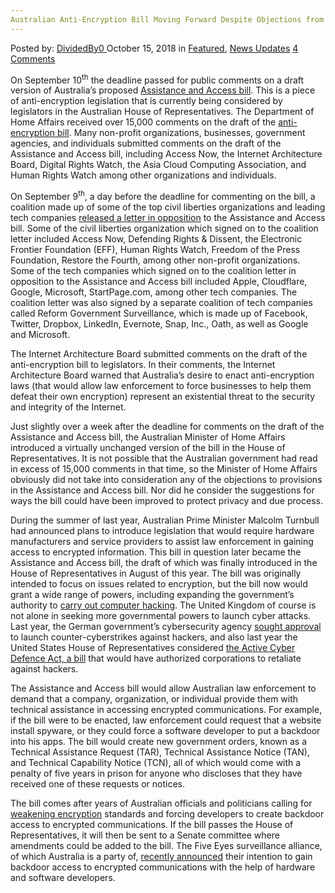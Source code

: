 ```yaml
---
Australian Anti-Encryption Bill Moving Forward Despite Objections from Tech Experts
---
```

<article class="post-listing post-26944 post type-post status-publish format-standard has-post-thumbnail hentry category-deepdot-news category-news-updates tag-antiencryption tag-australian tag-bill tag-experts tag-moving tag-objections tag-tech">
    <div class="post-inner">
    <p class="post-meta">
    <span>Posted by: <a href="https://www.deepdotweb.com/author/dividedby0/" title="">DividedBy0 </a></span>
    <span>October 15, 2018</span>
    <span>in <a href="https://www.deepdotweb.com/category/deepdot-news/" rel="category tag">Featured</a>, <a href="https://www.deepdotweb.com/category/news-updates/" rel="category tag">News Updates</a></span>
    <span><a href="https://www.deepdotweb.com/2018/10/15/australian-anti-encryption-bill-moving-forward-despite-objections-from-tech-experts/#comments">4 Comments</a></span>
    </p>
    <div class="clear"></div>
    <div class="entry">
    <p>On September 10<sup>th</sup> the deadline passed for public comments on a draft version of Australia’s proposed <a href="https://www.homeaffairs.gov.au/about/consultations/assistance-and-access-bill-2018">Assistance and Access bill</a>. This is a piece of anti-encryption legislation that is currently being considered by legislators in the Australian House of Representatives. The Department of Home Affairs received over 15,000 comments on the draft of the <a href="https://www.eff.org/deeplinks/2018/09/australian-government-ignores-experts-advancing-its-anti-encryption-bill">anti-encryption bill</a>. Many non-profit organizations, businesses, government agencies, and individuals submitted comments on the draft of the Assistance and Access bill, including Access Now, the Internet Architecture Board, Digital Rights Watch, the Asia Cloud Computing Association, and Human Rights Watch among other organizations and individuals.</p>
    <p>On September 9<sup>th</sup>, a day before the deadline for commenting on the bill, a coalition made up of some of the top civil liberties organizations and leading tech companies <a href="https://newamericadotorg.s3.amazonaws.com/documents/Coalition_comments_on_Australia_bill.pdf">released a letter in opposition</a> to the Assistance and Access bill. Some of the civil liberties organization which signed on to the coalition letter included Access Now, Defending Rights &amp; Dissent, the Electronic Frontier Foundation (EFF), Human Rights Watch, Freedom of the Press Foundation, Restore the Fourth, among other non-profit organizations. Some of the tech companies which signed on to the coalition letter in opposition to the Assistance and Access bill included Apple, Cloudflare, Google, Microsoft, StartPage.com, among other tech companies. The coalition letter was also signed by a separate coalition of tech companies called Reform Government Surveillance, which is made up of Facebook, Twitter, Dropbox, LinkedIn, Evernote, Snap, Inc., Oath, as well as Google and Microsoft.</p>
    <p>The Internet Architecture Board submitted comments on the draft of the anti-encryption bill to legislators. In their comments, the Internet Architecture Board warned that Australia&#8217;s desire to enact anti-encryption laws (that would allow law enforcement to force businesses to help them defeat their own encryption) represent an existential threat to the security and integrity of the Internet.</p>
    <p>Just slightly over a week after the deadline for comments on the draft of the Assistance and Access bill, the Australian Minister of Home Affairs introduced a virtually unchanged version of the bill in the House of Representatives. It is not possible that the Australian government had read in excess of 15,000 comments in that time, so the Minister of Home Affairs obviously did not take into consideration any of the objections to provisions in the Assistance and Access bill. Nor did he consider the suggestions for ways the bill could have been improved to protect privacy and due process.</p>
    <p>During the summer of last year, Australian Prime Minister Malcolm Turnbull had announced plans to introduce legislation that would require hardware manufacturers and service providers to assist law enforcement in gaining access to encrypted information. This bill in question later became the Assistance and Access bill, the draft of which was finally introduced in the House of Representatives in August of this year. The bill was originally intended to focus on issues related to encryption, but the bill now would grant a wide range of powers, including expanding the government’s authority to <a href="https://www.deepdotweb.com/2017/06/13/active-cyber-defense-bill-would-allow-cybercrime/">carry out computer hacking</a>. The United Kingdom of course is not alone in seeking more governmental powers to launch cyber attacks. Last year, the German government’s cybersecurity agency <a href="https://www.deepdotweb.com/2017/12/04/germany-cyber-agency-seeks-approval-cyber-counterstrikes/">sought approval</a> to launch counter-cyberstrikes against hackers, and also last year the United States House of Representatives considered <a href="https://www.deepdotweb.com/2017/09/01/protonmail-may-hacked-phishing-site/">the Active Cyber Defence Act, a bill</a> that would have authorized corporations to retaliate against hackers.</p>
    <p>The Assistance and Access bill would allow Australian law enforcement to demand that a company, organization, or individual provide them with technical assistance in accessing encrypted communications. For example, if the bill were to be enacted, law enforcement could request that a website install spyware, or they could force a software developer to put a backdoor into his apps. The bill would create new government orders, known as a Technical Assistance Request (TAR), Technical Assistance Notice (TAN), and Technical Capability Notice (TCN), all of which would come with a penalty of five years in prison for anyone who discloses that they have received one of these requests or notices.</p>
    <p>The bill comes after years of Australian officials and politicians calling for <a href="https://www.deepdotweb.com/2017/07/17/australian-government-officials-call-weakening-encryption/">weakening encryption</a> standards and forcing developers to create backdoor access to encrypted communications. If the bill passes the House of Representatives, it will then be sent to a Senate committee where amendments could be added to the bill. The Five Eyes surveillance alliance, of which Australia is a party of, <a href="https://www.deepdotweb.com/2018/09/18/five-eyes-surveillance-alliance-wants-developers-to-build-backdoors-into-encrypted-apps/">recently announced</a> their intention to gain backdoor access to encrypted communications with the help of hardware and software developers.</p>
    </div>
    <span style="display:none"><a href="https://www.deepdotweb.com/tag/antiencryption/" rel="tag">antiencryption</a> <a href="https://www.deepdotweb.com/tag/australian/" rel="tag">australian</a> <a href="https://www.deepdotweb.com/tag/bill/" rel="tag">bill</a> <a href="https://www.deepdotweb.com/tag/experts/" rel="tag">experts</a> <a href="https://www.deepdotweb.com/tag/moving/" rel="tag">moving</a> <a href="https://www.deepdotweb.com/tag/objections/" rel="tag">objections</a> <a href="https://www.deepdotweb.com/tag/tech/" rel="tag">tech</a></span> <span style="display:none" class="updated">2018-10-15</span>
    <div style="display:none" class="vcard author" itemprop="author" itemscope itemtype="http://schema.org/Person"><strong class="fn" itemprop="name"><a href="https://www.deepdotweb.com/author/dividedby0/" title="Posts by DividedBy0" rel="author">DividedBy0</a></strong></div>
    </div>
</article>

